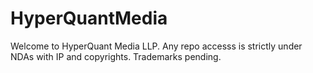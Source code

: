 # HyperQuantMedia
Welcome to HyperQuant Media LLP. Any repo accesss is strictly under NDAs with IP and copyrights. Trademarks pending.
